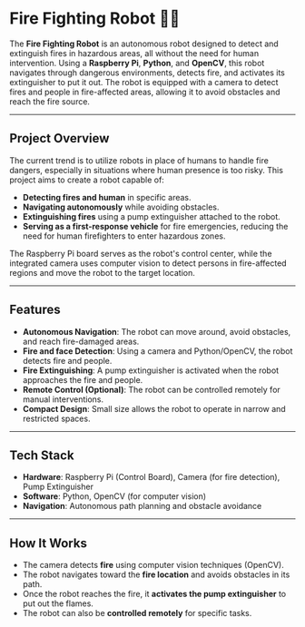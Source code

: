 
# **Fire Fighting Robot 🚒🤖**

The **Fire Fighting Robot** is an autonomous robot designed to detect and extinguish fires in hazardous areas, all without the need for human intervention. Using a **Raspberry Pi**, **Python**, and **OpenCV**, this robot navigates through dangerous environments, detects fire, and activates its extinguisher to put it out. The robot is equipped with a camera to detect fires and people in fire-affected areas, allowing it to avoid obstacles and reach the fire source.

---

## **Project Overview**
The current trend is to utilize robots in place of humans to handle fire dangers, especially in situations where human presence is too risky. This project aims to create a robot capable of:
- **Detecting fires and human** in specific areas.
- **Navigating autonomously** while avoiding obstacles.
- **Extinguishing fires** using a pump extinguisher attached to the robot.
- **Serving as a first-response vehicle** for fire emergencies, reducing the need for human firefighters to enter hazardous zones.

The Raspberry Pi board serves as the robot's control center, while the integrated camera uses computer vision to detect persons in fire-affected regions and move the robot to the target location.

---

## **Features**
- **Autonomous Navigation**: The robot can move around, avoid obstacles, and reach fire-damaged areas.
- **Fire and face Detection**: Using a camera and Python/OpenCV, the robot detects fire and people.
- **Fire Extinguishing**: A pump extinguisher is activated when the robot approaches the fire and people.
- **Remote Control (Optional)**: The robot can be controlled remotely for manual interventions.
- **Compact Design**: Small size allows the robot to operate in narrow and restricted spaces.

---

## **Tech Stack**
- **Hardware**: Raspberry Pi (Control Board), Camera (for fire detection), Pump Extinguisher
- **Software**: Python, OpenCV (for computer vision)
- **Navigation**: Autonomous path planning and obstacle avoidance

---

## **How It Works**

- The camera detects **fire** using computer vision techniques (OpenCV).
- The robot navigates toward the **fire location** and avoids obstacles in its path.
- Once the robot reaches the fire, it **activates the pump extinguisher** to put out the flames.
- The robot can also be **controlled remotely** for specific tasks.
